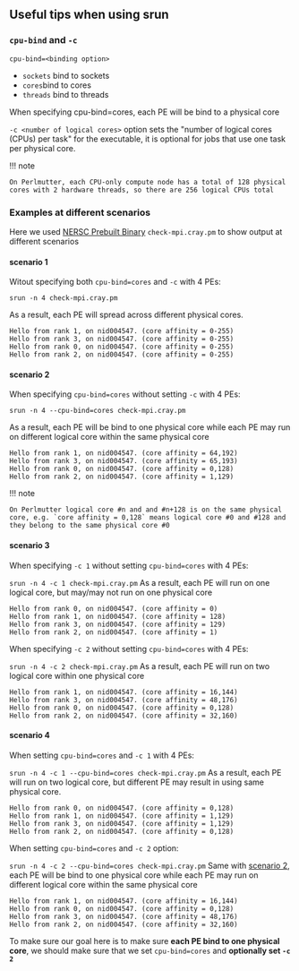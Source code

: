 ## Useful tips when using srun

### `cpu-bind` and `-c` 
`cpu-bind=<binding option>`

- `sockets` bind to sockets
- `cores`bind to cores
- `threads` bind to threads

When specifying cpu-bind=cores, each PE will be bind to a physical core

`-c <number of logical cores>` option sets the "number of logical cores (CPUs) per task" for the executable, it is optional for jobs that use one task per physical core.

!!! note

    On Perlmutter, each CPU-only compute node has a total of 128 physical cores with 2 hardware threads, so there are 256 logical CPUs total

### Examples at different scenarios

Here we used [NERSC Prebuilt Binary](https://docs.nersc.gov/jobs/affinity/#use-nersc-prebuilt-binaries) `check-mpi.cray.pm`  to show output at different scenarios

#### scenario  1
Witout specifying both `cpu-bind=cores` and `-c` with 4 PEs:

`srun -n 4 check-mpi.cray.pm`

As a result, each PE will spread across different physical cores.
```
Hello from rank 1, on nid004547. (core affinity = 0-255)
Hello from rank 3, on nid004547. (core affinity = 0-255)
Hello from rank 0, on nid004547. (core affinity = 0-255)
Hello from rank 2, on nid004547. (core affinity = 0-255)
```

#### scenario  2
When specifying `cpu-bind=cores` without setting `-c` with 4 PEs:

`srun -n 4 --cpu-bind=cores check-mpi.cray.pm`

As a result, each PE will be bind to one physical core while each PE may run on different logical core within the same physical core
```
Hello from rank 1, on nid004547. (core affinity = 64,192)
Hello from rank 3, on nid004547. (core affinity = 65,193)
Hello from rank 0, on nid004547. (core affinity = 0,128)
Hello from rank 2, on nid004547. (core affinity = 1,129)
```
!!! note

    On Perlmutter logical core #n and and #n+128 is on the same physical core, e.g. `core affinity = 0,128` means logical core #0 and #128 and they belong to the same physical core #0

#### scenario  3
When specifying `-c 1` without setting `cpu-bind=cores` with 4 PEs:

`srun -n 4 -c 1 check-mpi.cray.pm`
As a result, each PE will run on one logical core, but may/may not run on one physical core
```
Hello from rank 0, on nid004547. (core affinity = 0)
Hello from rank 1, on nid004547. (core affinity = 128)
Hello from rank 3, on nid004547. (core affinity = 129)
Hello from rank 2, on nid004547. (core affinity = 1)
```
When specifying `-c 2` without setting `cpu-bind=cores` with 4 PEs:

`srun -n 4 -c 2 check-mpi.cray.pm`
As a result, each PE will run on two logical core within one physical core
```
Hello from rank 1, on nid004547. (core affinity = 16,144)
Hello from rank 3, on nid004547. (core affinity = 48,176)
Hello from rank 0, on nid004547. (core affinity = 0,128)
Hello from rank 2, on nid004547. (core affinity = 32,160)
```

#### scenario  4
When setting `cpu-bind=cores` and  `-c 1` with 4 PEs:

`srun -n 4 -c 1 --cpu-bind=cores check-mpi.cray.pm`
As a result, each PE will run on two logical core, but different PE may result in using same physical core.
```
Hello from rank 0, on nid004547. (core affinity = 0,128)
Hello from rank 1, on nid004547. (core affinity = 1,129)
Hello from rank 3, on nid004547. (core affinity = 1,129)
Hello from rank 2, on nid004547. (core affinity = 0,128)
```

When setting `cpu-bind=cores` and  `-c 2` option:

`srun -n 4 -c 2 --cpu-bind=cores check-mpi.cray.pm`
Same with [scenario  2](https://hclib-actor.com/tools/slurm/#scenario-2), each PE will be bind to one physical core while each PE may run on different logical core within the same physical core
```
Hello from rank 1, on nid004547. (core affinity = 16,144)
Hello from rank 0, on nid004547. (core affinity = 0,128)
Hello from rank 3, on nid004547. (core affinity = 48,176)
Hello from rank 2, on nid004547. (core affinity = 32,160)
```

To make sure our goal here is to make sure **each PE bind to one physical core**, we should make sure that we set 
`cpu-bind=cores` and **optionally set `-c 2`**

